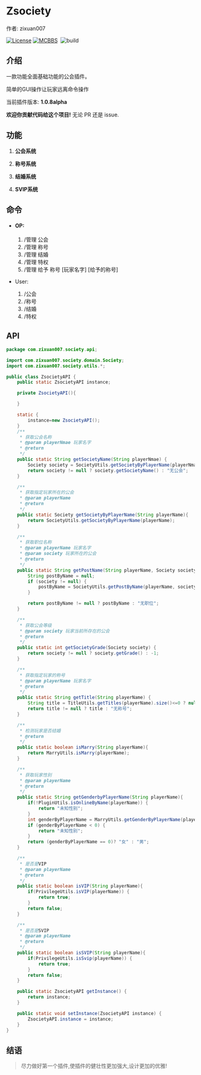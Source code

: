 # Zsociety

作者: zixuan007

[![License](https://img.shields.io/badge/license-GPL-blue)](LICENSE)   [![MCBBS](https://img.shields.io/badge/Link-MCBBS-brightgreen)](https://www.mcbbs.net/thread-970895-1-1.html)  ![build](https://img.shields.io/badge/build-passing-brightgreen) 



## 介绍

一款功能全面基础功能的公会插件。

简单的GUI操作让玩家远离命令操作

当前插件版本: **1.0.8alpha**

**欢迎你贡献代码给这个项目!** 无论 PR 还是 issue.



## 功能

1. **公会系统**

2. **称号系统**

3. **结婚系统**

4. **SVIP系统**

   

## 命令

- #### OP:

  1. /管理 公会
  2. /管理 称号
  3. /管理 结婚
  4. /管理 特权
  5. /管理 给予 称号 [玩家名字] [给予的称号]
  
- User:

  1. /公会
  2. /称号
  3. /结婚
  4. /特权		



## API
```java
package com.zixuan007.society.api;

import com.zixuan007.society.domain.Society;
import com.zixuan007.society.utils.*;

public class ZsocietyAPI {
    public static ZsocietyAPI instance;

    private ZsocietyAPI(){

    }

    static {
        instance=new ZsocietyAPI();
    }
    /**
     * 获取公会名称
     * @param playerNmae 玩家名字
     * @return
     */
    public static String getSocietyName(String playerNmae) {
        Society society = SocietyUtils.getSocietyByPlayerName(playerNmae);
        return society != null ? society.getSocietyName() : "无公会";
    }

    /**
     * 获取指定玩家所在的公会
     * @param playerName
     * @return
     */
    public static Society getSocietyByPlayerName(String playerName){
        return SocietyUtils.getSocietyByPlayerName(playerName);
    }

    /**
     * 获取职位名称
     * @param playerName 玩家名字
     * @param society 玩家所在的公会
     * @return
     */
    public static String getPostName(String playerName, Society society) {
        String postByName = null;
        if (society != null) {
            postByName = SocietyUtils.getPostByName(playerName, society);
        }

        return postByName != null ? postByName : "无职位";
    }

    /**
     * 获取公会等级
     * @param society 玩家当前所存在的公会
     * @return
     */
    public static int getSocietyGrade(Society society) {
        return society != null ? society.getGrade() : -1;
    }

    /**
     * 获取指定玩家的称号
     * @param playerName 玩家名字
     * @return
     */
    public static String getTitle(String playerName) {
        String title = TitleUtils.getTitles(playerName).size()<=0 ? null : TitleUtils.getTitles(playerName).get(0);
        return title != null ? title : "无称号";
    }

    /**
     * 检测玩家是否结婚
     * @return
     */
    public static boolean isMarry(String playerName){
        return MarryUtils.isMarry(playerName);
    }

    /**
     * 获取玩家性别
     * @param playerName
     * @return
     */
    public static String getGenderbyPlayerName(String playerName){
        if(!PluginUtils.isOnlineByName(playerName)) {
            return "未知性别";
        }
        int genderByPlayerName = MarryUtils.getGenderByPlayerName(playerName);
        if (genderByPlayerName < 0) {
            return "未知性别";
        }
        return (genderByPlayerName == 0)? "女" : "男";
    }

    /**
     * 是否是VIP
     * @param playerName
     * @return
     */
    public static boolean isVIP(String playerName){
        if(PrivilegeUtils.isVIP(playerName)) {
            return true;
        }
        return false;
    }

    /**
     * 是否是SVIP
     * @param playerName
     * @return
     */
    public static boolean isSVIP(String playerName){
        if(PrivilegeUtils.isSvip(playerName)) {
            return true;
        }
        return false;
    }

    public static ZsocietyAPI getInstance() {
        return instance;
    }

    public static void setInstance(ZsocietyAPI instance) {
        ZsocietyAPI.instance = instance;
    }
}
```




## 结语

> 尽力做好第一个插件,使插件的健壮性更加强大,设计更加的优雅!


